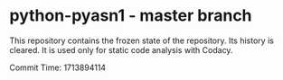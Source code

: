 # python-pyasn1 - master branch

This repository contains the frozen state of the repository.
Its history is cleared. It is used only for static code
analysis with Codacy.

Commit Time: 1713894114